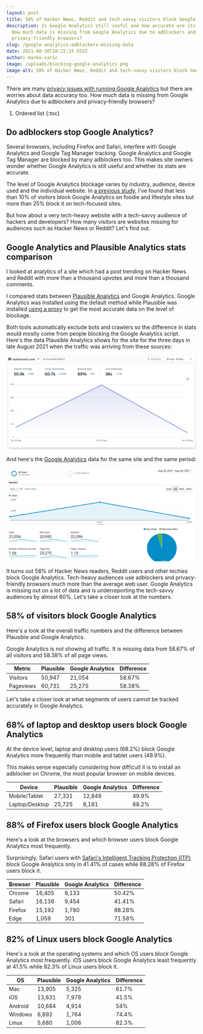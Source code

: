 ```yaml
---
layout: post
title: 58% of Hacker News, Reddit and tech-savvy visitors block Google Analytics
description: Is Google Analytics still useful and how accurate are its stats?
  How much data is missing from Google Analytics due to adblockers and
  privacy-friendly browsers?
slug: /google-analytics-adblockers-missing-data
date: 2021-08-30T10:22:15.552Z
author: marko-saric
image: /uploads/blocking-google-analytics.png
image-alt: 58% of Hacker News, Reddit and tech-savvy visitors block Google Analytics
---
```

There are many [privacy issues with running Google Analytics](https://plausible.io/blog/remove-google-analytics) but there are worries about data accuracy too. How much data is missing from Google Analytics due to adblockers and privacy-friendly browsers?

1. Ordered list
{:toc}

## Do adblockers stop Google Analytics?

Several browsers, including Firefox and Safari, interfere with Google Analytics and Google Tag Manager tracking. Google Analytics and Google Tag Manager are blocked by many adblockers too. This makes site owners wonder whether Google Analytics is still useful and whether its stats are accurate.

The level of Google Analytics blockage varies by industry, audience, device used and the individual website. In [a previous study](https://markosaric.com/google-analytics-blocking/), I've found that less than 10% of visitors block Google Analytics on foodie and lifestyle sites but more than 25% block it on tech-focused sites.

But how about a very tech-heavy website with a tech-savvy audience of hackers and developers? How many visitors are websites missing for audiences such as Hacker News or Reddit? Let's find out.

## Google Analytics and Plausible Analytics stats comparison

I looked at analytics of a site which had a post trending on Hacker News and Reddit with more than a thousand upvotes and more than a thousand comments.

I compared stats between [Plausible Analytics](https://plausible.io/) and Google Analytics. Google Analytics was installed using the default method while Plausible was installed [using a proxy](https://plausible.io/docs/proxy/introduction) to get the most accurate data on the level of blockage. 

Both tools automatically exclude bots and crawlers so the difference in stats would mostly come from people blocking the Google Analytics script. Here's the data Plausible Analytics shows for the site for the three days in late August 2021 when the traffic was arriving from these sources:

![Plausible Analytics stats](/uploads/plausible-analytics-stats-hn-post.png)

And here's the [Google Analytics](https://plausible.io/vs-google-analytics) data for the same site and the same period:

![Google Analytics stats](/uploads/google-analytics-stats-hn-post.png)

It turns out 58% of Hacker News readers, Reddit users and other techies block Google Analytics. Tech-heavy audiences use adblockers and privacy-friendly browsers much more than the average web user. Google Analytics is missing out on a lot of data and is underreporting the tech-savvy audiences by almost 60%. Let's take a closer look at the numbers.

## 58% of visitors block Google Analytics
 
Here's a look at the overall traffic numbers and the difference between Plausible and Google Analytics. 

Google Analytics is not showing all traffic. It is missing data from 58.67% of all visitors and 58.38% of all page views.

Metric | Plausible | Google Analytics | Difference
| ------ | ------ | ------ | ------
Visitors | 50,947  | 21,054 | 58.67%	
Pageviews | 60,731  | 25,275 | 58.38%

Let's take a closer look at what segments of users cannot be tracked accurately in Google Analytics.

## 68% of laptop and desktop users block Google Analytics

At the device level, laptop and desktop users (68.2%) block Google Analytics more frequently than mobile and tablet users (49.9%). 

This makes sense especially considering how difficult it is to install an adblocker on Chrome, the most popular browser on mobile devices.

Device | Plausible | Google Analytics | Difference
| ------ | ------ | ------ | ------
Mobile/Tablet | 27,331  | 12,848 | 49.9%	
Laptop/Desktop | 25,725  | 8,181 | 68.2%		

## 88% of Firefox users block Google Analytics

Here's a look at the browsers and which browser users block Google Analytics most frequently. 

Surprisingly, Safari users with [Safari's Intelligent Tracking Protection (ITP)](https://plausible.io/blog/safari-privacy-report) block Google Analytics only in 41.41% of cases while 88.28% of Firefox users block it.

Browser | Plausible | Google Analytics | Difference
| ------ | ------ | ------ | ------
Chrome | 16,405  | 8,133 | 50.42%
Safari | 16,136  | 9,454 | 41.41%
Firefox | 15,192 | 1,780 | 88.28%
Edge | 1,059 | 301 | 71.58%

## 82% of Linux users block Google Analytics

Here's a look at the operating systems and which OS users block Google Analytics most frequently. iOS users block Google Analytics least frequently at 41.5% while 82.3% of Linux users block it.

OS | Plausible | Google Analytics | Difference
| ------ | ------ | ------ | ------
Mac | 13,905  | 5,325 | 61.7%
iOS | 13,631  | 7,978 | 41.5%
Android | 10,684  | 4,914 | 54%
Windows | 6,892  | 1,764 | 74.4%
Linux | 5,680  | 1,006 | 82.3%